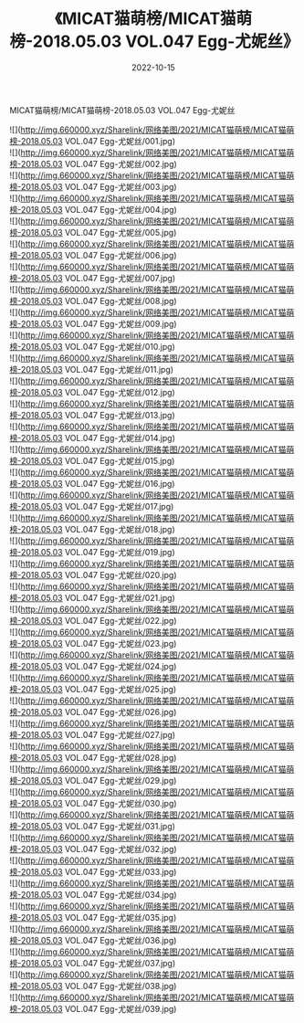 ﻿---
layout: post
title:  《MICAT猫萌榜/MICAT猫萌榜-2018.05.03 VOL.047 Egg-尤妮丝》
date:   2022-10-15
img: http://img.660000.xyz/Sharelink/网络美图/2021/MICAT猫萌榜/MICAT猫萌榜-2018.05.03 VOL.047 Egg-尤妮丝/000.jpg
categories: [美女, 清纯, 唯美]
---

MICAT猫萌榜/MICAT猫萌榜-2018.05.03 VOL.047 Egg-尤妮丝

 ![](http://img.660000.xyz/Sharelink/网络美图/2021/MICAT猫萌榜/MICAT猫萌榜-2018.05.03 VOL.047 Egg-尤妮丝/001.jpg) <br>![](http://img.660000.xyz/Sharelink/网络美图/2021/MICAT猫萌榜/MICAT猫萌榜-2018.05.03 VOL.047 Egg-尤妮丝/002.jpg) <br>![](http://img.660000.xyz/Sharelink/网络美图/2021/MICAT猫萌榜/MICAT猫萌榜-2018.05.03 VOL.047 Egg-尤妮丝/003.jpg) <br>![](http://img.660000.xyz/Sharelink/网络美图/2021/MICAT猫萌榜/MICAT猫萌榜-2018.05.03 VOL.047 Egg-尤妮丝/004.jpg) <br>![](http://img.660000.xyz/Sharelink/网络美图/2021/MICAT猫萌榜/MICAT猫萌榜-2018.05.03 VOL.047 Egg-尤妮丝/005.jpg) <br>![](http://img.660000.xyz/Sharelink/网络美图/2021/MICAT猫萌榜/MICAT猫萌榜-2018.05.03 VOL.047 Egg-尤妮丝/006.jpg) <br>![](http://img.660000.xyz/Sharelink/网络美图/2021/MICAT猫萌榜/MICAT猫萌榜-2018.05.03 VOL.047 Egg-尤妮丝/007.jpg) <br>![](http://img.660000.xyz/Sharelink/网络美图/2021/MICAT猫萌榜/MICAT猫萌榜-2018.05.03 VOL.047 Egg-尤妮丝/008.jpg) <br>![](http://img.660000.xyz/Sharelink/网络美图/2021/MICAT猫萌榜/MICAT猫萌榜-2018.05.03 VOL.047 Egg-尤妮丝/009.jpg) <br>![](http://img.660000.xyz/Sharelink/网络美图/2021/MICAT猫萌榜/MICAT猫萌榜-2018.05.03 VOL.047 Egg-尤妮丝/010.jpg) <br>![](http://img.660000.xyz/Sharelink/网络美图/2021/MICAT猫萌榜/MICAT猫萌榜-2018.05.03 VOL.047 Egg-尤妮丝/011.jpg) <br>![](http://img.660000.xyz/Sharelink/网络美图/2021/MICAT猫萌榜/MICAT猫萌榜-2018.05.03 VOL.047 Egg-尤妮丝/012.jpg) <br>![](http://img.660000.xyz/Sharelink/网络美图/2021/MICAT猫萌榜/MICAT猫萌榜-2018.05.03 VOL.047 Egg-尤妮丝/013.jpg) <br>![](http://img.660000.xyz/Sharelink/网络美图/2021/MICAT猫萌榜/MICAT猫萌榜-2018.05.03 VOL.047 Egg-尤妮丝/014.jpg) <br>![](http://img.660000.xyz/Sharelink/网络美图/2021/MICAT猫萌榜/MICAT猫萌榜-2018.05.03 VOL.047 Egg-尤妮丝/015.jpg) <br>![](http://img.660000.xyz/Sharelink/网络美图/2021/MICAT猫萌榜/MICAT猫萌榜-2018.05.03 VOL.047 Egg-尤妮丝/016.jpg) <br>![](http://img.660000.xyz/Sharelink/网络美图/2021/MICAT猫萌榜/MICAT猫萌榜-2018.05.03 VOL.047 Egg-尤妮丝/017.jpg) <br>![](http://img.660000.xyz/Sharelink/网络美图/2021/MICAT猫萌榜/MICAT猫萌榜-2018.05.03 VOL.047 Egg-尤妮丝/018.jpg) <br>![](http://img.660000.xyz/Sharelink/网络美图/2021/MICAT猫萌榜/MICAT猫萌榜-2018.05.03 VOL.047 Egg-尤妮丝/019.jpg) <br>![](http://img.660000.xyz/Sharelink/网络美图/2021/MICAT猫萌榜/MICAT猫萌榜-2018.05.03 VOL.047 Egg-尤妮丝/020.jpg) <br>![](http://img.660000.xyz/Sharelink/网络美图/2021/MICAT猫萌榜/MICAT猫萌榜-2018.05.03 VOL.047 Egg-尤妮丝/021.jpg) <br>![](http://img.660000.xyz/Sharelink/网络美图/2021/MICAT猫萌榜/MICAT猫萌榜-2018.05.03 VOL.047 Egg-尤妮丝/022.jpg) <br>![](http://img.660000.xyz/Sharelink/网络美图/2021/MICAT猫萌榜/MICAT猫萌榜-2018.05.03 VOL.047 Egg-尤妮丝/023.jpg) <br>![](http://img.660000.xyz/Sharelink/网络美图/2021/MICAT猫萌榜/MICAT猫萌榜-2018.05.03 VOL.047 Egg-尤妮丝/024.jpg) <br>![](http://img.660000.xyz/Sharelink/网络美图/2021/MICAT猫萌榜/MICAT猫萌榜-2018.05.03 VOL.047 Egg-尤妮丝/025.jpg) <br>![](http://img.660000.xyz/Sharelink/网络美图/2021/MICAT猫萌榜/MICAT猫萌榜-2018.05.03 VOL.047 Egg-尤妮丝/026.jpg) <br>![](http://img.660000.xyz/Sharelink/网络美图/2021/MICAT猫萌榜/MICAT猫萌榜-2018.05.03 VOL.047 Egg-尤妮丝/027.jpg) <br>![](http://img.660000.xyz/Sharelink/网络美图/2021/MICAT猫萌榜/MICAT猫萌榜-2018.05.03 VOL.047 Egg-尤妮丝/028.jpg) <br>![](http://img.660000.xyz/Sharelink/网络美图/2021/MICAT猫萌榜/MICAT猫萌榜-2018.05.03 VOL.047 Egg-尤妮丝/029.jpg) <br>![](http://img.660000.xyz/Sharelink/网络美图/2021/MICAT猫萌榜/MICAT猫萌榜-2018.05.03 VOL.047 Egg-尤妮丝/030.jpg) <br>![](http://img.660000.xyz/Sharelink/网络美图/2021/MICAT猫萌榜/MICAT猫萌榜-2018.05.03 VOL.047 Egg-尤妮丝/031.jpg) <br>![](http://img.660000.xyz/Sharelink/网络美图/2021/MICAT猫萌榜/MICAT猫萌榜-2018.05.03 VOL.047 Egg-尤妮丝/032.jpg) <br>![](http://img.660000.xyz/Sharelink/网络美图/2021/MICAT猫萌榜/MICAT猫萌榜-2018.05.03 VOL.047 Egg-尤妮丝/033.jpg) <br>![](http://img.660000.xyz/Sharelink/网络美图/2021/MICAT猫萌榜/MICAT猫萌榜-2018.05.03 VOL.047 Egg-尤妮丝/034.jpg) <br>![](http://img.660000.xyz/Sharelink/网络美图/2021/MICAT猫萌榜/MICAT猫萌榜-2018.05.03 VOL.047 Egg-尤妮丝/035.jpg) <br>![](http://img.660000.xyz/Sharelink/网络美图/2021/MICAT猫萌榜/MICAT猫萌榜-2018.05.03 VOL.047 Egg-尤妮丝/036.jpg) <br>![](http://img.660000.xyz/Sharelink/网络美图/2021/MICAT猫萌榜/MICAT猫萌榜-2018.05.03 VOL.047 Egg-尤妮丝/037.jpg) <br>![](http://img.660000.xyz/Sharelink/网络美图/2021/MICAT猫萌榜/MICAT猫萌榜-2018.05.03 VOL.047 Egg-尤妮丝/038.jpg) <br>![](http://img.660000.xyz/Sharelink/网络美图/2021/MICAT猫萌榜/MICAT猫萌榜-2018.05.03 VOL.047 Egg-尤妮丝/039.jpg) <br>